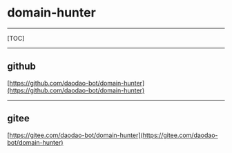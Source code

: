 # domain-hunter

---

[TOC]

---

## github

[https://github.com/daodao-bot/domain-hunter](https://github.com/daodao-bot/domain-hunter)

---

## gitee

[https://gitee.com/daodao-bot/domain-hunter](https://gitee.com/daodao-bot/domain-hunter)
